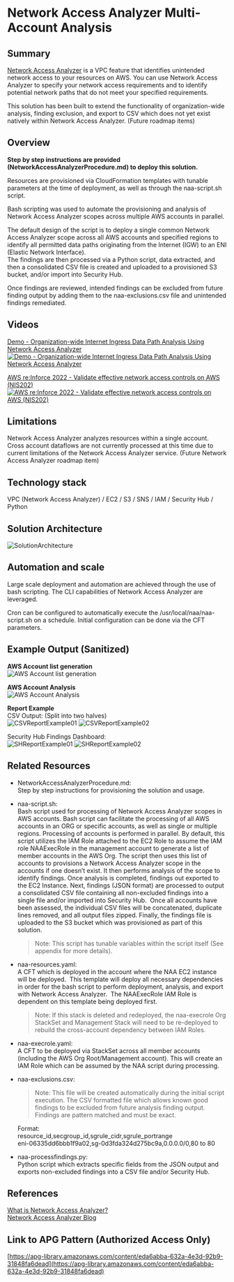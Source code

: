# **Network Access Analyzer Multi-Account Analysis**

## **Summary**

[Network Access Analyzer](https://docs.aws.amazon.com/vpc/latest/network-access-analyzer/what-is-network-access-analyzer.html) is a VPC feature that identifies unintended network access to your resources on AWS. You can use Network Access Analyzer to specify your network access requirements and to identify potential network paths that do not meet your specified requirements.

This solution has been built to extend the functionality of organization-wide analysis, finding exclusion, and export to CSV which does not yet exist natively within Network Access Analyzer. (Future roadmap items)

## **Overview**

**Step by step instructions are provided (NetworkAccessAnalyzerProcedure.md) to deploy this solution.**

Resources are provisioned via CloudFormation templates with tunable parameters at the time of deployment, as well as through the naa-script.sh script.

Bash scripting was used to automate the provisioning and analysis of Network Access Analyzer scopes across multiple AWS accounts in parallel.

The default design of the script is to deploy a single common Network Access Analyzer scope across all AWS accounts and specified regions to identify all permitted data paths originating from the Internet (IGW) to an ENI (Elastic Network Interface).  
The findings are then processed via a Python script, data extracted, and then a consolidated CSV file is created and uploaded to a provisioned S3 bucket, and/or import into Security Hub.

Once findings are reviewed, intended findings can be excluded from future finding output by adding them to the naa-exclusions.csv file and unintended findings remediated.

## **Videos**

[Demo - Organization-wide Internet Ingress Data Path Analysis Using Network Access Analyzer](https://youtu.be/1IFNZWy4iy0)  
[![Demo - Organization-wide Internet Ingress Data Path Analysis Using Network Access Analyzer](docs/images/NAADemoThumbnail.png)](https://youtu.be/1IFNZWy4iy0)  

[AWS re:Inforce 2022 - Validate effective network access controls on AWS (NIS202)](https://youtu.be/aN2P2zeQek0)  
[![AWS re:Inforce 2022 - Validate effective network access controls on AWS (NIS202)](docs/images/NAAReinforceThumbnail.png)](https://youtu.be/aN2P2zeQek0)  

## **Limitations**

Network Access Analyzer analyzes resources within a single account.  
Cross account dataflows are not currently processed at this time due to current limitations of the Network Access Analyzer service. (Future Network Access Analyzer roadmap item)

## **Technology stack**

VPC (Network Access Analyzer) / EC2 / S3 / SNS  / IAM / Security Hub / Python

## **Solution Architecture**

![SolutionArchitecture](docs/images/NAAAnalysisArchitecture.png)

## **Automation and scale**

Large scale deployment and automation are achieved through the use of bash scripting.  The CLI capabilities of Network Access Analyzer are leveraged.

Cron can be configured to automatically execute the /usr/local/naa/naa-script.sh on a schedule.  Initial configuration can be done via the CFT parameters.

## **Example Output (Sanitized)**

**AWS Account list generation**  
![AWS Account list generation](docs/images/AWSAccountInventory.png)

**AWS Account Analysis**  
![AWS Account Analysis](docs/images/AWSAccountAnalysis.png)

**Report Example**  
CSV Output: (Split into two halves)  
![CSVReportExample01](docs/images/CSVReportExample01.png)
![CSVReportExample02](docs/images/CSVReportExample02.png)

Security Hub Findings Dashboard:  
![SHReportExample01](docs/images/SHReportExample01.png)
![SHReportExample02](docs/images/SHReportExample02.png)

## **Related Resources**

- NetworkAccessAnalyzerProcedure.md:  
    Step by step instructions for provisioning the solution and usage.

- naa-script.sh:  
    Bash script used for processing of Network Access Analyzer scopes in AWS accounts.  Bash script can facilitate the processing of all AWS accounts in an ORG or specific accounts, as well as single or multiple regions. Processing of accounts is performed in parallel. By default, this script utilizes the IAM Role attached to the EC2 Role to assume the IAM role NAAExecRole in the management account to generate a list of member accounts in the AWS Org. The script then uses this list of accounts to provisions a Network Access Analyzer scope in the accounts if one doesn’t exist.  It then performs analysis of the scope to identify findings. Once analysis is completed, findings out exported to the EC2 Instance.  Next, findings (JSON format) are processed to output a consolidated CSV file containing all non-excluded findings into a single file and/or imported into Security Hub.  Once all accounts have been assessed, the individual CSV files will be concatenated, duplicate lines removed, and all output files zipped. Finally, the findings file is uploaded to the S3 bucket which was provisioned as part of this solution.
    >Note: This script has tunable variables within the script itself (See appendix for more details).

- naa-resources.yaml:  
    A CFT which is deployed in the account where the NAA EC2 instance will be deployed.  This template will deploy all necessary dependencies in order for the bash script to perform deployment, analysis, and export with Network Access Analyzer.  The NAAExecRole IAM Role is dependent on this template being deployed first.  
    >Note: If this stack is deleted and redeployed, the naa-execrole Org StackSet and Management Stack will need to be re-deployed to rebuild the cross-account dependency between IAM Roles.

- naa-execrole.yaml:  
    A CFT to be deployed via StackSet across all member accounts (including the AWS Org Root/Management account). This will create an IAM Role which can be assumed by the NAA script during processing.

- naa-exclusions.csv:  
    >Note: This file will be created automatically during the initial script execution.
    The CSV formatted file which allows known good findings to be excluded from future analysis finding output. Findings are pattern matched and must be exact.  

    Format:  
    resource_id,secgroup_id,sgrule_cidr,sgrule_portrange  
    eni-06335dd6bbb1f9a02,sg-0d3fda324d275bc9a,0.0.0.0/0,80 to 80  

- naa-processfindings.py:  
    Python script which extracts specific fields from the JSON output and exports non-excluded findings into a CSV file and/or Security Hub.

## **References**

[What is Network Access Analyzer?](https://docs.aws.amazon.com/vpc/latest/network-access-analyzer/what-is-network-access-analyzer.html)  
[Network Access Analyzer Blog](https://aws.amazon.com/blogs/aws/new-amazon-vpc-network-access-analyzer/)

## **Link to APG Pattern (Authorized Access Only)**

[https://apg-library.amazonaws.com/content/eda6abba-632a-4e3d-92b9-31848fa6dead](https://apg-library.amazonaws.com/content/eda6abba-632a-4e3d-92b9-31848fa6dead)
